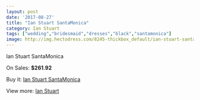 ```yaml
---
layout: post
date: '2017-08-27'
title: "Ian Stuart SantaMonica"
category: Ian Stuart
tags: ["wedding","bridesmaid","dresses","black","santamonica"]
image: http://img.hectodress.com/8245-thickbox_default/ian-stuart-santamonica.jpg
---
```

Ian Stuart SantaMonica

On Sales: **$261.92**
<a href="https://www.hectodress.com/ian-stuart/4216-ian-stuart-santamonica.html"><amp-img layout="responsive" width="600" height="600" src="//img.hectodress.com/8245-thickbox_default/ian-stuart-santamonica.jpg" alt="Ian Stuart SantaMonica 0" /></a>

Buy it: [Ian Stuart SantaMonica](https://www.hectodress.com/ian-stuart/4216-ian-stuart-santamonica.html "Ian Stuart SantaMonica")

View more: [Ian Stuart](https://www.hectodress.com/73-ian-stuart "Ian Stuart")
